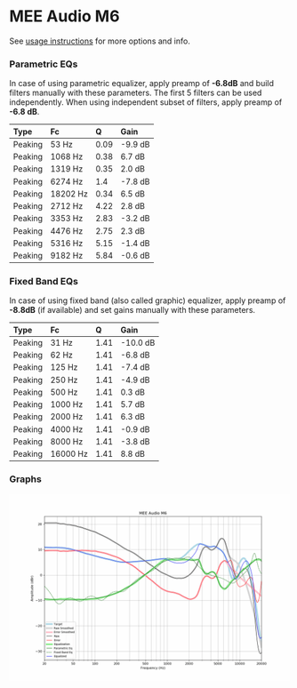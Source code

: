 # MEE Audio M6
See [usage instructions](https://github.com/jaakkopasanen/AutoEq#usage) for more options and info.

### Parametric EQs
In case of using parametric equalizer, apply preamp of **-6.8dB** and build filters manually
with these parameters. The first 5 filters can be used independently.
When using independent subset of filters, apply preamp of **-6.8 dB**.

| Type    | Fc       |    Q | Gain    |
|:--------|:---------|:-----|:--------|
| Peaking | 53 Hz    | 0.09 | -9.9 dB |
| Peaking | 1068 Hz  | 0.38 | 6.7 dB  |
| Peaking | 1319 Hz  | 0.35 | 2.0 dB  |
| Peaking | 6274 Hz  | 1.4  | -7.8 dB |
| Peaking | 18202 Hz | 0.34 | 6.5 dB  |
| Peaking | 2712 Hz  | 4.22 | 2.8 dB  |
| Peaking | 3353 Hz  | 2.83 | -3.2 dB |
| Peaking | 4476 Hz  | 2.75 | 2.3 dB  |
| Peaking | 5316 Hz  | 5.15 | -1.4 dB |
| Peaking | 9182 Hz  | 5.84 | -0.6 dB |

### Fixed Band EQs
In case of using fixed band (also called graphic) equalizer, apply preamp of **-8.8dB**
(if available) and set gains manually with these parameters.

| Type    | Fc       |    Q | Gain     |
|:--------|:---------|:-----|:---------|
| Peaking | 31 Hz    | 1.41 | -10.0 dB |
| Peaking | 62 Hz    | 1.41 | -6.8 dB  |
| Peaking | 125 Hz   | 1.41 | -7.4 dB  |
| Peaking | 250 Hz   | 1.41 | -4.9 dB  |
| Peaking | 500 Hz   | 1.41 | 0.3 dB   |
| Peaking | 1000 Hz  | 1.41 | 5.7 dB   |
| Peaking | 2000 Hz  | 1.41 | 6.3 dB   |
| Peaking | 4000 Hz  | 1.41 | -0.9 dB  |
| Peaking | 8000 Hz  | 1.41 | -3.8 dB  |
| Peaking | 16000 Hz | 1.41 | 8.8 dB   |

### Graphs
![](./MEE%20Audio%20M6.png)
